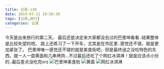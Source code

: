 ```yaml
---
title: 记录-130
date: 2019-07-21 20:50:30
tags: [记录,旅行]
categories: 记录
---
```

今天是出来旅行的第二天。
最后还是决定来大家都没去过的巴里坤看看..结果整体是比较失望的吧。
路上还练习了一下开车，尤其是在市区里..感觉还不错，就是更加紧张了。
巴里坤唯一感觉还不错的就是美食街吧，但是最终谜之没吃特色的东西，就一人一盘黄面和几串烤肉...不过最后还吃了个网红冰淇淋！就是应该点小份的..最后差点没吃完orz
![巴里坤美食街](/img/记录130-1.jpg)
![黄面](/img/记录130-2.jpg)
![网红冰淇淋](/img/记录130-3.jpg)
